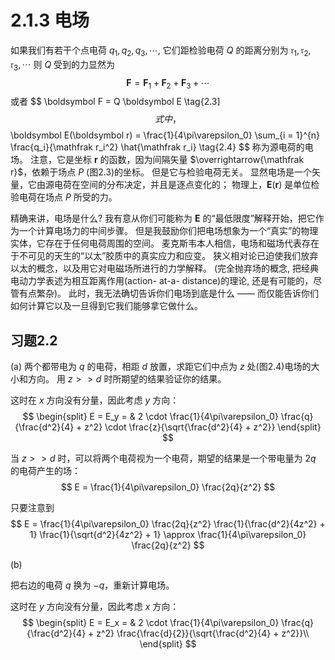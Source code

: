 # 2.1.3 电场

如果我们有若干个点电荷 $q_1, q_2, q_3, \cdots$, 它们距检验电荷 $Q$ 的距离分别为 $\mathfrak r_1, \mathfrak r_2, \mathfrak r_3,\cdots$ 则 $Q$ 受到的力显然为
$$
  \boldsymbol F = \boldsymbol F_1 + \boldsymbol F_2 + \boldsymbol F_3 + \cdots
$$
或者
$$
  \boldsymbol F = Q \boldsymbol E
  \tag{2.3]
$$
式中，
$$
  \boldsymbol E(\boldsymbol r) = \frac{1}{4\pi\varepsilon_0} \sum_{i = 1}^{n} \frac{q_i}{\mathfrak r_i^2} \hat{\mathfrak r_i}
  \tag{2.4}
$$
称为源电荷的电场。
注意，它是坐标 $\boldsymbol r$ 的函数，因为间隔矢量 $\overrightarrow{\mathfrak r}$，依赖于场点 $P$ (图2.3)的坐标。
但是它与检验电荷无关。
显然电场是一个矢量，它由源电荷在空间的分布决定，并且是逐点变化的；
物理上，$\boldsymbol E(\boldsymbol r)$ 是单位检验电荷在场点 $P$ 所受的力。

精确来讲，电场是什么?
我有意从你们可能称为 $\boldsymbol E$ 的“最低限度”解释开始，把它作为一个计算电场力的中间步骤。
但是我鼓励你们把电场想象为一个“真实”的物理实体，它存在于任何电荷周围的空间。
麦克斯韦本人相信，电场和磁场代表存在于不可见的天生的“以太”胶质中的真实应力和应变。
狭义相对论已迫使我们放弃以太的概念，以及用它对电磁场所进行的力学解释。
(完全抛弃场的概念, 把经典电动力学表述为相互距离作用(action- at-a- distance)的理论, 还是有可能的，尽管有点繁杂)。
此时，我无法确切告诉你们电场到底是什么 —— 而仅能告诉你们如何计算它以及一旦得到它我们能够拿它做什么。

## 习题2.2

(a)
两个都带电为 $q$ 的电荷，相距 $d$ 放置，求距它们中点为 $z$ 处(图2.4)电场的大小和方向。
用 $z>>d$ 时所期望的结果验证你的结果。

这时在 $x$ 方向没有分量，因此考虑 $y$ 方向：
$$
\begin{split}
  E = E_y
  = & 2 \cdot \frac{1}{4\pi\varepsilon_0} \frac{q}{\frac{d^2}{4} + z^2} \cdot \frac{z}{\sqrt{\frac{d^2}{4} + z^2}}
\end{split}
$$


当 $z>>d$ 时，可以将两个电荷视为一个电荷，期望的结果是一个带电量为 $2q$ 的电荷产生的场：
$$
  E = \frac{1}{4\pi\varepsilon_0} \frac{2q}{z^2}
$$

只要注意到
$$
  E = \frac{1}{4\pi\varepsilon_0} \frac{2q}{z^2} \frac{1}{\frac{d^2}{4z^2} + 1} \frac{1}{\sqrt{d^2}{4z^2} + 1} \approx \frac{1}{4\pi\varepsilon_0} \frac{2q}{z^2}
$$

(b)

把右边的电荷 $q$ 换为 $-q$，重新计算电场。

这时在 $y$ 方向没有分量，因此考虑 $x$ 方向：
$$
\begin{split}
  E = E_x
  = & 2 \cdot \frac{1}{4\pi\varepsilon_0} \frac{q}{\frac{d^2}{4} + z^2} \frac{\frac{d}{2}}{\sqrt{\frac{d^2}{4} + z^2}}\\
\end{split}
$$
